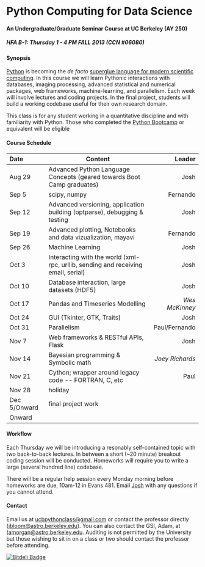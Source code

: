 Python Computing for Data Science
==============

#### An Undergraduate/Graduate Seminar Course at UC Berkeley (AY 250) ####

##### HFA B-1: Thursday 1 - 4 PM FALL 2013 (CCN #06080) #####

#### Synopsis ####

[Python](http://python.org) is becoming the *de facto* [superglue language for modern scientific computing](http://www.reddit.com/r/Python/comments/y9rku/astrophysicist_joshua_bloom_on_python_as_super/). In this course we will learn Pythonic interactions with databases, imaging processing, advanced statistical and numerical packages, web frameworks, machine-learning, and parallelism. Each week will involve lectures and coding projects. In the final project, students will build a working codebase useful for their own research domain.

This class is for any student working in a quantitative discipline and with familiarity with Python. Those who completed the [Python Bootcamp](http://www.pythonbootcamp.info) or equivalent will be eligible

#### Course Schedule ####

Date | Content | Leader
:--- | --------| ---: |
Aug 29  | Advanced Python Language Concepts (geared towards Boot Camp graduates)	|Josh
Sep 5   | scipy, numpy               |Fernando
Sep 12	| Advanced versioning, application building (optparse), debugging & testing     |Josh
Sep 19  | Advanced plotting, Notebooks and data vizualization, mayavi	 | Fernando
Sep 26  | Machine Learning | Josh
Oct 3  | Interacting with the world (xml-rpc, urllib, sending and receiving email, serial) |  Josh
Oct 10	| Database interaction, large datasets (HDF5)	| Josh
Oct 17  | Pandas and Timeseries Modelling | *Wes McKinney* 
Oct 24	| GUI (Tkinter, GTK, Traits)	 | Josh
Oct 31	| Parallelism	| Paul/Fernando
Nov 7	| Web frameworks & RESTful APIs, Flask		| Josh
Nov 14	| Bayesian programming & Symbolic math   | *Joey Richards*
Nov 21  | Cython; wrapper around legacy code -- FORTRAN, C, etc | Paul
Nov 28	| holiday | 
Dec 5/Onward   | final project work |
Onward	| 

#### Workflow ####

Each Thursday we will be introducing a resonably self-contained topic with two back-to-back lectures. In between a short (~20 minute) breakout coding session will be conducted. Homeworks will require you to write a large (several hundred line) codebase.

There will be a regular help session every Monday morning before homeworks are due, 10am-12 in Evans 481.  Email [Josh](mailto:joshbloom@berkeley.edu) with any questions if you cannot attend.

#### Contact ####

Email us at [ucbpythonclass@gmail.com](mailto:ucbpythonclass@gmail.com) or contact the professor directly ([jbloom@astro.berkeley.edu](jbloom@astro.berkeley.edu)).  You can also contact the GSI, Adam, at ([amorgan@astro.berkeley.edu](amorgan@astro.berkeley.edu). Auditing is not permitted by the University but those wishing to sit in on a class or two should contact the professor before attending.


[![Bitdeli Badge](https://d2weczhvl823v0.cloudfront.net/profjsb/python-seminar/trend.png)](https://bitdeli.com/free "Bitdeli Badge")

